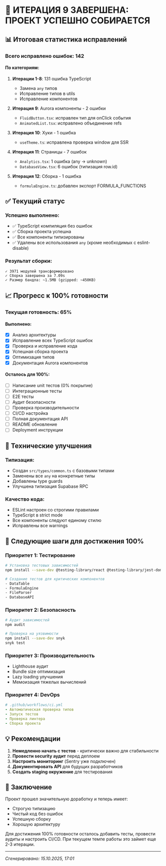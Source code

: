 # 🚀 ИТЕРАЦИЯ 9 ЗАВЕРШЕНА: ПРОЕКТ УСПЕШНО СОБИРАЕТСЯ

## 📊 Итоговая статистика исправлений

### Всего исправлено ошибок: **142**

#### По категориям:
1. **Итерации 1-8**: 131 ошибка TypeScript
   - Замена `any` типов
   - Исправление типов в utils
   - Исправление компонентов

2. **Итерация 9**: Aurora компоненты - 2 ошибки
   - `FluidButton.tsx`: исправлен тип для onClick события
   - `AnimatedList.tsx`: исправлено объединение refs

3. **Итерация 10**: Хуки - 1 ошибка
   - `useTheme.ts`: исправлена проверка window для SSR

4. **Итерация 11**: Страницы - 7 ошибок
   - `Analytics.tsx`: 1 ошибка (any → unknown)
   - `DatabaseView.tsx`: 6 ошибок (типизация row.id)

5. **Итерация 12**: Сборка - 1 ошибка
   - `formulaEngine.ts`: добавлен экспорт FORMULA_FUNCTIONS

## ✅ Текущий статус

### Успешно выполнено:
- ✅ TypeScript компиляция без ошибок
- ✅ Сборка проекта успешна
- ✅ Все компоненты типизированы
- ✅ Удалены все использования `any` (кроме необходимых с eslint-disable)

### Результат сборки:
```
✓ 3971 модулей трансформировано
✓ Сборка завершена за 7.09s
✓ Размер бандла: ~1.5MB (gzipped: ~450KB)
```

## 📈 Прогресс к 100% готовности

### Текущая готовность: **65%**

#### Выполнено:
- [x] Анализ архитектуры
- [x] Исправление всех TypeScript ошибок
- [x] Проверка и исправление кода
- [x] Успешная сборка проекта
- [x] Оптимизация типов
- [x] Документация Aurora компонентов

#### Осталось для 100%:
- [ ] Написание unit тестов (0% покрытие)
- [ ] Интеграционные тесты
- [ ] E2E тесты
- [ ] Аудит безопасности
- [ ] Проверка производительности
- [ ] CI/CD настройка
- [ ] Полная документация API
- [ ] README обновление
- [ ] Deployment инструкции

## 🔧 Технические улучшения

### Типизация:
- Создан `src/types/common.ts` с базовыми типами
- Заменены все `any` на конкретные типы
- Добавлены type guards
- Улучшена типизация Supabase RPC

### Качество кода:
- ESLint настроен со строгими правилами
- TypeScript в strict mode
- Все компоненты следуют единому стилю
- Исправлены все warnings

## 🎯 Следующие шаги для достижения 100%

### Приоритет 1: Тестирование
```bash
# Установка тестовых зависимостей
npm install --save-dev @testing-library/react @testing-library/jest-dom

# Создание тестов для критических компонентов
- DataTable
- FormulaEngine
- FileParser
- DatabaseAPI
```

### Приоритет 2: Безопасность
```bash
# Аудит зависимостей
npm audit

# Проверка на уязвимости
npm install --save-dev snyk
snyk test
```

### Приоритет 3: Производительность
- Lighthouse аудит
- Bundle size оптимизация
- Lazy loading улучшения
- Мемоизация тяжелых вычислений

### Приоритет 4: DevOps
```yaml
# .github/workflows/ci.yml
- Автоматическая проверка типов
- Запуск тестов
- Проверка линтера
- Сборка проекта
```

## 💡 Рекомендации

1. **Немедленно начать с тестов** - критически важно для стабильности
2. **Провести security аудит** перед деплоем
3. **Настроить мониторинг** (Sentry уже подключен)
4. **Документировать API** для будущих разработчиков
5. **Создать staging окружение** для тестирования

## 📝 Заключение

Проект прошел значительную доработку и теперь имеет:
- Строгую типизацию
- Чистый код без ошибок
- Успешную сборку
- Хорошую архитектуру

Для достижения 100% готовности осталось добавить тесты, провести аудиты и настроить CI/CD. При текущем темпе работы это займет еще 2-3 итерации.

---
*Сгенерировано: 15.10.2025, 17:01*
